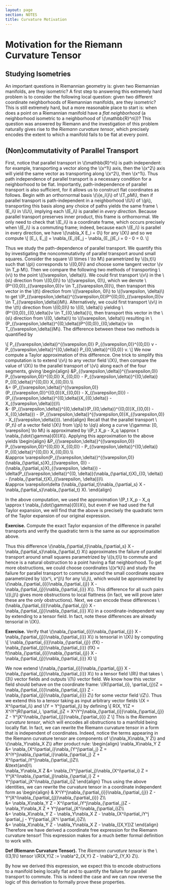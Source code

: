 ```yaml
---
layout: page
section: NOTES
title: Curvature Motivation
---
```


# Motivation for the Riemann Curvature Tensor

<!-- /\*todo: animations for this page (parallel transport, etc.)\*/

/\*\\approximation \\(P_t X_p - X_q \approx t \nabla_{\dot{\gamma}(0)}X\\) might be off by a negative...?\*/ -->

<!-- ## Noncommutativity of Parallel Transport -->

## Studying Isometries

An important questions in Riemannian geometry is: given two Riemannian manifolds, are they isometric? A first step to answering this extremely hard problem is to consider the following local question: given two different coordinate neighborhoods of Riemannian manifolds, are they isometric? This is still extremely hard, but a more reasonable place to start is: when does a point on a Riemannian manifold have a *flat neighborhood* (a neighborhood isometric to a neighborhood of \\(\mathbb{R}^n\\))? This question was answered by Riemann and the investigation of this problem naturally gives rise to the *Riemann curvature tensor*, which precisely encodes the extent to which a manifold fails to be flat at every point.

## (Non)commutativity of Parallel Transport

First, notice that parallel transport in \\(\mathbb{R}^n\\) is path independent: for example, transporting a vector along the \\(x^1\\) axis, then the \\(x^2\\) axis will yield the same vector as transporting along \\(x^2\\), then \\(x^1\\). Thus path independence of parallel transport is a necessary condition for a neighborhood to be flat. Importantly, path-independence of parallel transport is also sufficient, for it allows us to construct flat coordinates as follows. Begin with an orthornormal basis \\(\\{e_i\\}\\) of \\(T\_pM\\), then if parallel transport is path-independent in a neighborhood \\(U\\) of \\(p\\), transporting this basis along any choice of paths yields the same frame \\(E_i\\) in \\(U\\), implying each \\(E_i\\) is parallel in *every direction*. Because parallel transport preserves inner product, this frame is orthornormal. We only need to check that \\(E\_i\\) is a coordinate frame, which occurs precisely when \\(E\_i\\) is a commuting frame; indeed, because each \\(E_i\\) is parallel in every direction, we have \\(\nabla_X E_i = 0\\) for any \\(X\\) and so we compute
\\[
    [E\_i, E\_j] = \nabla_{E\_i}E\_j - \nabla_{E\_j}E\_i = 0 - 0 = 0.
\\]

Thus we study the path-dependence of parallel transport. We quantify this by investigating the noncommutativity of parallel transport around small squares. Consider the square \\(I \times I \to M\\) parametrized by \\((s,t)\\) such that \\(p\\) corresponds to \\((0,0)\\) and choose some tangent vector \\(v \in T\_p M\\). Then we compare the following two methods of transporting \\(v\\) to the point \\((\varepsilon, \delta)\\). We could first transport \\(v\\) in the \\(s\\) direction from \\((0,0)\\) to \\((\varepsilon, 0)\\), which we denote \\(P^{(0,0)}\_{(\varepsilon,0)}v \in T\_{(\varepsilon,0)}\\), then transport this vector in the \\(t\\) direction from \\((\varepsilon, 0)\\) to \\((\varepsilon, \delta)\\) to get \\(P\_{(\varepsilon,\delta)}^{(\varepsilon,0)}P^{(0,0)}\_{(\varepsilon,0)}v \in T\_{(\varepsilon,\delta)}M\\). Alternatively, we could first transport \\(v\\) in the \\(t\\) direction from \\((0,0)\\) to \\((0, \delta)\\) yielding \\(P^{(0,0)}\_{(0,\delta)}v \in T\_{(0,\delta)}\\), then transport this vector in the \\(s\\) direction from \\((0, \delta)\\) to \\((\varepsilon, \delta)\\) resulting in \\(P\_{(\varepsilon,\delta)}^{(0,\delta)}P^{(0,0)}\_{(0,\delta)}v \in T\_{(\varepsilon,\delta)}M\\). The difference between these two methods is quantified by

\\[
    P\_{(\varepsilon,\delta)}^{(\varepsilon,0)} P\_{(\varepsilon,0)}^{(0,0)} v - P\_{(\varepsilon,\delta)}^{(0,\delta)} P\_{(0,\delta)}^{(0,0)} v.
\\]
We now compute a Taylor approximation of this difference. One trick to simplify this computation is to extend \\(v\\) to any vector field \\(X\\), then compare the value of \\(X\\) to the parallel transport of \\(v\\) along each of the four segments, giving
\begin{align}
    &P\_{(\varepsilon,\delta)}^{(\varepsilon,0)} P\_{(\varepsilon,0)}^{(0,0)} X_{(0,0)} - P\_{(\varepsilon,\delta)}^{(0,\delta)} P\_{(0,\delta)}^{(0,0)} X_{(0,0)}.\\\\\
    &= (P\_{(\varepsilon,\delta)}^{(\varepsilon,0)}(P\_{(\varepsilon,0)}^{(0,0)}X\_{(0,0)} - X\_{(\varepsilon,0)})
    - (P\_{(\varepsilon,\delta)}^{(0,\delta)}X\_{(0,\delta)} - X\_{(\varepsilon,\delta)}))\\\\\
    &- (P\_{(\varepsilon,\delta)}^{(0,\delta)}(P\_{(0,\delta)}^{(0,0)}X\_{(0,0)} - X\_{(0,\delta)})
    - (P\_{(\varepsilon,\delta)}^{(\varepsilon,0)}X\_{(\varepsilon,0)} - X\_{(\varepsilon,\delta)})).
\end{align}
Recall that the parallel transport \\(P\_t\\) of a vector field \\(X\\) from \\(p\\) to \\(q\\) along a curve \\(\gamma: [0, \varepsilon] \to M\\) is approximated by \\(P_t X_p - X_q \approx t \nabla_{\dot{\gamma}(0)}X\\). Applying this approximation to the above yields
\begin{align}
    &P\_{(\varepsilon,\delta)}^{(\varepsilon,0)} P\_{(\varepsilon,0)}^{(0,0)} X_{(0,0)} - P\_{(\varepsilon,\delta)}^{(0,\delta)} P\_{(0,\delta)}^{(0,0)} X_{(0,0)}.\\\\\
    &\approx \varepsilon(P\_{(\varepsilon,\delta)}^{(\varepsilon,0)}(\nabla\_{\partial\_s}X)\_{(\varepsilon, 0)}
    - (\nabla\_{\partial_s}X)\_{(\varepsilon, \delta)})
    - \delta(P\_{(\varepsilon,\delta)}^{(0, \delta)}(\nabla\_{\partial\_t}X)\_{(0, \delta)}
    - (\nabla\_{\partial_t}X)\_{(\varepsilon, \delta)})\\\\\
    &\approx \varepsilon\delta (\nabla_{\partial\_t}\nabla_{\partial\_s} X - \nabla_{\partial\_s}\nabla_{\partial\_t} X).
\end{align}

In the above computation, we used the approximation \\(P_t X_p - X_q \approx t \nabla_{\dot{\gamma}(0)}X\\), but even if we had used the full Taylor expansion, we will find that the above is precisely the quadratic term of the Taylor expansion of our original expression.

**Exercise.** Compute the exact Taylor expansion of the difference in parallel transports and verify the quadratic term is the same as our approximation above.

Thus this difference \\(\nabla_{\partial\_t}\nabla_{\partial\_s} X - \nabla_{\partial\_s}\nabla_{\partial\_t} X\\) approximates the failure of parallel transport around small squares parametrized by \\((s,t)\\) to commute and hence is a natural obstruction to a point having a flat neighborhood. To get more obstructions, we could choose coordinates \\((x^k)\\) and study the failure for parallel transport to commute around the small coordinate square parametrized by \\((x^i, x^j)\\) for any \\(i,j\\), which would be approximated by \\(\nabla_{\partial\_{i}}\nabla_{\partial\_{j}} X - \nabla_{\partial\_{j}}\nabla_{\partial\_{i}} X\\). This difference for all such pairs \\((i,j)\\) gives more obstructions to local flattness (in fact, we will prove later these are the *only* obstructions). Next, we can encode these differences \\(\nabla_{\partial\_{i}}\nabla_{\partial\_{j}} X - \nabla_{\partial\_{j}}\nabla_{\partial\_{i}} X\\) in a coordinate-independent way by extending to a tensor field. In fact, note these differences are already tensorial in \\(X\\).

**Exercise.** Verify that \\(\nabla_{\partial\_{i}}\nabla_{\partial\_{j}} X - \nabla_{\partial\_{j}}\nabla_{\partial\_{i}} X\\) is tensorial in \\(X\\) by computing 
\\[
    \nabla_{\partial\_{i}}\nabla_{\partial\_{j}} (fX) - \nabla_{\partial\_{j}}\nabla_{\partial\_{i}} (fX) 
    = f(\nabla_{\partial\_{i}}\nabla_{\partial\_{j}} X - \nabla_{\partial\_{j}}\nabla_{\partial\_{i}} X)
\\]

We now extend \\(\nabla_{\partial\_{i}}\nabla_{\partial\_{j}} X - \nabla_{\partial\_{j}}\nabla_{\partial\_{i}} X\\) to a tensor field \\(R\\) that takes \\(3\\) vector fields and outputs \\(1\\) vector field. We know how this vector field should behave on the coordinate frame: \\(R(\partial_{i}, \partial_{j})Z = \nabla_{\partial\_{i}}\nabla_{\partial\_{j}} Z - \nabla_{\partial\_{j}}\nabla_{\partial\_{i}} Z\\) for some vector field \\(Z\\). Thus we extend this to a tensor taking as input arbitrary vector fields \\(X = X^i\partial_i\\) and \\(Y = Y^j\partial_j\\) by defining
\\[
    R(X, Y)Z = X^iY^jR(\partial_i, \partial_j)Z 
    = X^iY^j\nabla_{\partial\_{i}}\nabla_{\partial\_{j}} Z - Y^jX^i\nabla_{\partial\_{j}}\nabla_{\partial\_{i}} Z
\\]
This is the *Riemann curvature tensor*, which will encodes all obstructions to a manifold being locally flat. In fact, we can rewrite the Riemann curvature tensor in a form that is independent of coordinates. Indeed, notice the terms appearing in the Riemann curvature tensor are components of \\(\nabla\_X\nabla\_Y Z\\) and \\(\nabla\_Y\nabla\_X Z\\) after product rule:
\begin{align}
    \nabla\_X\nabla\_Y Z 
    &= \nabla\_{X^i\partial_i}\nabla\_{Y^j\partial_j} Z 
    = X^iY^j\nabla\_{\partial_i}\nabla\_{\partial_j} Z + X^i\partial\_iY^j\nabla_{\partial_j}Z\\\\\
    &\text{and}\\\\\
    \nabla\_Y\nabla\_X Z 
    &= \nabla\_{Y^j\partial_j}\nabla\_{X^i\partial_i} Z 
    = Y^jX^i\nabla\_{\partial_j}\nabla\_{\partial_i} Z + Y^j\partial\_jX^i\nabla_{\partial_i}Z
\end{align}
Thus using the above identities, we can rewrite the curvature tensor in a coordinate independent form as
    \begin{align}
        & X^iY^j\nabla_{\partial\_{i}}\nabla_{\partial\_{j}} Z - Y^jX^i\nabla_{\partial\_{j}}\nabla_{\partial\_{i}} Z\\\\\
        &= \nabla\_X\nabla\_Y Z - X^i\partial\_iY^j\nabla_{\partial_j}Z 
        - \nabla\_Y\nabla\_X Z 
        + Y^j\partial\_jX^i\nabla_{\partial_i}Z\\\\\
        &=  \nabla\_X\nabla\_Y Z - \nabla\_Y\nabla\_X Z - \nabla\_{X^i\partial_iY^j \partial_j - Y^j\partial_jX^i \partial_i}Z\\\\\
        &= \nabla\_X\nabla\_Y Z - \nabla\_Y\nabla\_X Z - \nabla\_{[X,Y]}Z
    \end{align}
Therefore we have derived a coordinate free expression for the Riemann curvature tensor! This expression makes for a much better formal definition to work with.

**Def (Riemann Curvature Tensor).** The *Riemann curvature tensor* is the \\((3,1)\\) tensor \\(R(X,Y)Z := \nabla^2\_{X,Y} Z - \nabla^2\_{Y,X} Z\\). 

By how we derived this expression, we expect this to encode obstructions to a manifold being locally flat and to quantify the failure for parallel transport to commute. This is indeed the case and we can now reverse the logic of this derivation to formally prove these properties.


<!-- 
#### Noncommutativity of Parallel Transport

/\*describe the intuition...\*/

/\*maybe replace with \\(\delta\\) and \\(\varepsilon\\)\*/ /\*explain below more\*/

/\*maybe make the below argument visually as intuition\*/

\\[
\begin{align}
    &P\_\{(S,T)}^\{(S,0)} P\_\{(S,0)}^\{(0,0)} X\_{(0,0)} - P\_\{(S,T)}^\{(0,T)} P\_\{(0,T)}^\{(0,0)}X\_{(0,0)}\\\\\
    &= ((X\_{(S,T)} - P\_\{(S,T)}^\{(0,T)}X\_{(0,T)})
    - P\_\{(S,T)}^\{(S,0)}(X\_{(S,0)} - P\_\{(S,0)}^\{(0,0)}X\_{(0,0)}))\\\\\
    &- ((X\_{(S,T)} - P\_\{(S,T)}^\{(S,0)}X\_{(S,0)})
    - P\_\{(S,T)}^\{(0,T)}(X\_{(0,T)} - P\_\{(0,T)}^\{(0,0)}X\_{(0,0)}))\\\\\
    roughly equal to... (not exact because of parallel transport)
    &\approx \int\_{0}^S (D_s X)\_{(s,T)} ds - \int\_{0}^S (D_s X)\_{(s,0)} ds 
    - \left(\int\_{0}^T (D\_t X)\_{(S,t)} dt - \int\_{0}^T (D\_t X)\_{(0,t)} dt\right)\\\\\
    &= \int\_{0}^S \int\_{0}^T (D\_tD\_s X)\_{(s,t)} dt ds
    -  \int\_{0}^T \int\_{0}^S (D\_tD\_s X)\_{(s,t)} ds dt\\\\\
    &= \int\_{0}^S \int\_{0}^T (D\_tD\_s X)\_{(s,t)} - (D\_sD\_t X)\_{(s,t)} dt ds\\\\\
    &\approx st (D\_tD\_s X - D\_sD\_t X)\_{(0,0)}
\end{align}
\\]

**Thm (Curvature and Parallel Transport).** /\*todo\*/

*Proof.* /\*TODO\*/ -->
